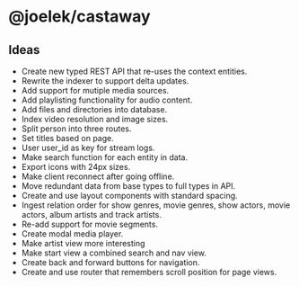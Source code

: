 # @joelek/castaway

## Ideas

* Create new typed REST API that re-uses the context entities.
* Rewrite the indexer to support delta updates.
* Add support for mutiple media sources.
* Add playlisting functionality for audio content.
* Add files and directories into database.
* Index video resolution and image sizes.
* Split person into three routes.
* Set titles based on page.
* User user_id as key for stream logs.
* Make search function for each entity in data.
* Export icons with 24px sizes.
* Make client reconnect after going offline.
* Move redundant data from base types to full types in API.
* Create and use layout components with standard spacing.
* Ingest relation order for show genres, movie genres, show actors, movie actors, album artists and track artists.
* Re-add support for movie segments.
* Create modal media player.
* Make artist view more interesting
* Make start view a combined search and nav view.
* Create back and forward buttons for navigation.
* Create and use router that remembers scroll position for page views.
